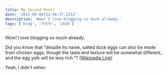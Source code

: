 ```yaml
---
title: My Second Post!
date: '2015-05-06T23:46:37.121Z'
description: 'Wow! I love blogging so much already.'
tags: ['blog', '가츠비', '2019']
---
```


Wow! I love blogging so much already.

Did you know that "despite its name, salted duck eggs can also be made from
chicken eggs, though the taste and texture will be somewhat different, and the
egg yolk will be less rich."?
([Wikipedia Link](http://en.wikipedia.org/wiki/Salted_duck_egg))

Yeah, I didn't either.
